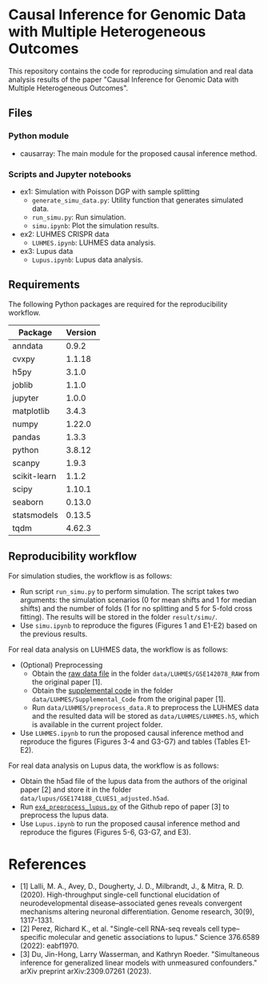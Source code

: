 # Causal Inference for Genomic Data with Multiple Heterogeneous Outcomes
This repository contains the code for reproducing simulation and real data analysis results of the paper "Causal Inference for Genomic Data with Multiple Heterogeneous Outcomes".


## Files


### Python module

- causarray: The main module for the proposed causal inference method.

### Scripts and Jupyter notebooks

- ex1: Simulation with Poisson DGP with sample splitting
    - `generate_simu_data.py`: Utility function that generates simulated data.
    - `run_simu.py`: Run simulation.
    - `simu.ipynb`: Plot the simulation results.
- ex2: LUHMES CRISPR data
    - `LUHMES.ipynb`: LUHMES data analysis.
- ex3: Lupus data
    - `Lupus.ipynb`: Lupus data analysis.


## Requirements

The following Python packages are required for the reproducibility workflow.


Package | Version
---|---
anndata | 0.9.2 
cvxpy | 1.1.18 
h5py | 3.1.0 
joblib | 1.1.0 
jupyter | 1.0.0
matplotlib | 3.4.3
numpy | 1.22.0 
pandas | 1.3.3 
python | 3.8.12
scanpy | 1.9.3 
scikit-learn | 1.1.2 
scipy | 1.10.1 
seaborn | 0.13.0
statsmodels | 0.13.5 
tqdm | 4.62.3





## Reproducibility workflow

For simulation studies, the workflow is as follows:

- Run script `run_simu.py` to perform simulation. The script takes two arguments: the simulation scenarios (0 for mean shifts and 1 for median shifts) and the number of folds (1 for no splitting and 5 for 5-fold cross fitting). The results will be stored in the folder `result/simu/`.
- Use `simu.ipynb` to reproduce the figures (Figures 1 and E1-E2) based on the previous results.

For real data analysis on LUHMES data, the workflow is as follows:

- (Optional) Preprocessing
    - Obtain the [raw data file](https://www.ncbi.nlm.nih.gov/geo/query/acc.cgi?acc=GSE142078) in the folder `data/LUHMES/GSE142078_RAW` from the original paper [1].
    - Obtain the [supplemental code](https://genome.cshlp.org/content/suppl/2020/09/04/gr.262295.120.DC1) in the folder `data/LUHMES/Supplemental_Code` from the original paper [1].
    - Run `data/LUHMES/preprocess_data.R` to preprocess the LUHMES data and the resulted data will be stored as `data/LUHMES/LUHMES.h5`, which is available in the current project folder.
- Use `LUHMES.ipynb` to run the proposed causal inference method and reproduce the figures (Figures 3-4 and G3-G7) and tables (Tables E1-E2).


For real data analysis on Lupus data, the workflow is as follows:

- Obtain the h5ad file of the lupus data from the authors of the original paper [2] and store it in the folder `data/lupus/GSE174188_CLUES1_adjusted.h5ad`.
- Run [`ex4_preprocess_lupus.py`](https://github.com/jaydu1/gcate/blob/main/ex4_preprocess_lupus.py) of the Github repo of paper [3] to preprocess the lupus data.
- Use `Lupus.ipynb` to run the proposed causal inference method and reproduce the figures (Figures 5-6, G3-G7, and E3).


# References

- [1] Lalli, M. A., Avey, D., Dougherty, J. D., Milbrandt, J., & Mitra, R. D. (2020). High-throughput single-cell functional elucidation of neurodevelopmental disease–associated genes reveals convergent mechanisms altering neuronal differentiation. Genome research, 30(9), 1317-1331.
- [2] Perez, Richard K., et al. "Single-cell RNA-seq reveals cell type–specific molecular and genetic associations to lupus." Science 376.6589 (2022): eabf1970.
- [3] Du, Jin-Hong, Larry Wasserman, and Kathryn Roeder. "Simultaneous inference for generalized linear models with unmeasured confounders." arXiv preprint arXiv:2309.07261 (2023).